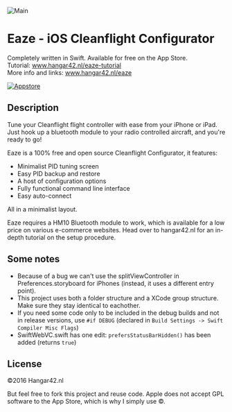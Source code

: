 ![Main](https://github.com/hoiberg/eaze/blob/development/img/main.png)
# Eaze - iOS Cleanflight Configurator

Completely written in Swift. Available for free on the App Store. <br>
Tutorial: www.hangar42.nl/eaze-tutorial <br>
More info and links: www.hangar42.nl/eaze <br>

[![Appstore](https://github.com/hoiberg/eaze/blob/development/img/appstore.png)](https://itunes.apple.com/us/app/eaze-cleanflight-configurator/id1130855585?ls=1&mt=8")


## Description

Tune your Cleanflight flight controller with ease from your iPhone or iPad. Just hook up a bluetooth module to your radio controlled aircraft, and you're ready to go!

Eaze is a 100% free and open source Cleanflight Configurator, it features:

- Minimalist PID tuning screen
- Easy PID backup and restore
- A host of configuration options
- Fully functional command line interface
- Easy auto-connect

All in a minimalist layout.

Eaze requires a HM10 Bluetooth module to work, which is available for a low price on various e-commerce websites. Head over to hangar42.nl for an in-depth tutorial on the setup procedure.


## Some notes

- Because of a bug we can't use the splitViewController in Preferences.storyboard for iPhones (instead, it uses a different entry point).
- This project uses both a folder structure and a XCode group structure. Make sure they stay identical to eachother.
- If you need some code only to be included in the debug builds and not in release versions, use `#if DEBUG` (declared in `Build Settings -> Swift Compiler Misc Flags`)
- SwiftWebVC.swift has one edit: `prefersStatusBarHidden()` has been added (returns `true`)


## License

©2016 Hangar42.nl

But feel free to fork this project and reuse code. Apple does not accept GPL software to the App Store, which is why I simply use ©.

